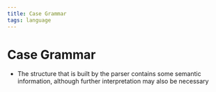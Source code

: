 ```yaml
---
title: Case Grammar
tags: language
---
```


# Case Grammar
- The structure that is built by the parser contains some semantic information, although further interpretation may also be necessary
































